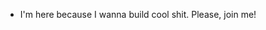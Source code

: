 - I'm here because I wanna build cool shit. Please, join me!
<!---
BigBadHoneyBadger/BigBadHoneyBadger is a ✨ special ✨ repository because its `README.md` (this file) appears on your GitHub profile.
You can click the Preview link to take a look at your changes.
--->
